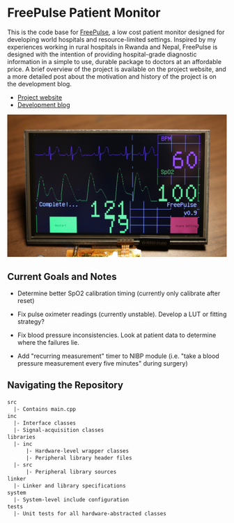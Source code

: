 # FreePulse Patient Monitor

This is the code base for [FreePulse][FreePulse], a low cost patient monitor designed for developing world
hospitals and resource-limited settings. Inspired by my experiences working in rural hospitals in Rwanda and Nepal,
FreePulse is designed with the intention of providing hospital-grade diagnostic information in a simple to use, durable 
package to doctors at an affordable price. A brief overview of the project is available on the project website, and 
a more detailed post about the motivation and history of the project is on the development blog.

- [Project website][FreePulse]
- [Development blog][blog]

![alpha_prototype](resources/prototype.jpg)

## Current Goals and Notes

- Determine better SpO2 calibration timing (currently only calibrate after reset)

- Fix pulse oximeter readings (currently unstable). Develop a LUT or fitting
  strategy?

- Fix blood pressure inconsistencies. Look at patient data to determine where
  the failures lie.

- Add "recurring measurement" timer to NIBP module (i.e. "take a blood pressure
  measurement every five minutes" during surgery)

## Navigating the Repository

```
src
  |- Contains main.cpp
inc
  |- Interface classes 
  |- Signal-acquisition classes
libraries
  |- inc
	  |- Hardware-level wrapper classes
	  |- Peripheral library header files
  |- src
	  |- Peripheral library sources
linker
  |- Linker and library specifications
system
  |- System-level include configuration
tests
  |- Unit tests for all hardware-abstracted classes
```

[FreePulse]: http://www.freepulsemed.com
[blog]: http://reecestevens.me/blog
